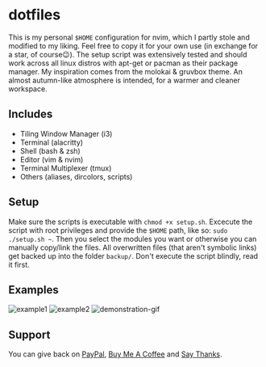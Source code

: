# dotfiles

This is my personal `$HOME` configuration for nvim, which I partly stole and modified to my liking. Feel free to copy it for your own use (in exchange for a star, of course:wink:). The setup script was extensively tested and should work across all linux distros with apt-get or pacman as their package manager. My inspiration comes from the molokai & gruvbox theme. An almost autumn-like atmosphere is intended, for a warmer and cleaner workspace.

## Includes
- Tiling Window Manager (i3)
- Terminal (alacritty)
- Shell (bash & zsh)
- Editor (vim & nvim)
- Terminal Multiplexer (tmux)
- Others (aliases, dircolors, scripts)

## Setup
Make sure the scripts is executable with `chmod +x setup.sh`.  Excecute the script with root privileges and provide the `$HOME` path, like so:  `sudo ./setup.sh ~`. Then you select the modules you want or
otherwise you can manually copy/link the files. All overwritten files (that aren't symbolic links) get backed up into the folder `backup/`. Don't execute the script blindly, read it first. 

## Examples
![example1](https://i.imgur.com/tlA6xLD.jpg)
![example2](https://i.imgur.com/WTVZ3Eh.jpg)
![demonstration-gif](https://i.imgur.com/Hk9effW.gif)

## Support
You can give back on   [PayPal](https://paypal.me/markustelser), [Buy Me A Coffee](https://www.buymeacoffee.com/markustelser) and [Say Thanks](https://saythanks.io/to/markus.telser99).